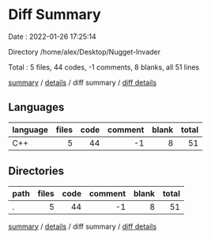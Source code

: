 # Diff Summary

Date : 2022-01-26 17:25:14

Directory /home/alex/Desktop/Nugget-Invader

Total : 5 files,  44 codes, -1 comments, 8 blanks, all 51 lines

[summary](results.md) / [details](details.md) / diff summary / [diff details](diff-details.md)

## Languages
| language | files | code | comment | blank | total |
| :--- | ---: | ---: | ---: | ---: | ---: |
| C++ | 5 | 44 | -1 | 8 | 51 |

## Directories
| path | files | code | comment | blank | total |
| :--- | ---: | ---: | ---: | ---: | ---: |
| . | 5 | 44 | -1 | 8 | 51 |

[summary](results.md) / [details](details.md) / diff summary / [diff details](diff-details.md)